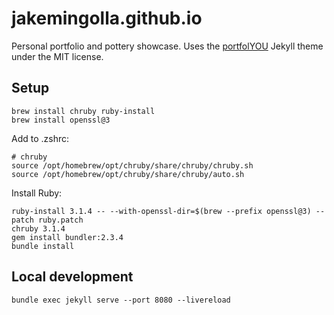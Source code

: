 # jakemingolla.github.io

Personal portfolio and pottery showcase.
Uses the [portfolYOU](https://YoussefRaafatNasry.github.io/portfolYOU/) Jekyll
theme under the MIT license.

## Setup
```
brew install chruby ruby-install
brew install openssl@3
```

Add to .zshrc:
```
# chruby
source /opt/homebrew/opt/chruby/share/chruby/chruby.sh
source /opt/homebrew/opt/chruby/share/chruby/auto.sh
```

Install Ruby:
```
ruby-install 3.1.4 -- --with-openssl-dir=$(brew --prefix openssl@3) --patch ruby.patch
chruby 3.1.4
gem install bundler:2.3.4
bundle install
```

## Local development
```
bundle exec jekyll serve --port 8080 --livereload
```
